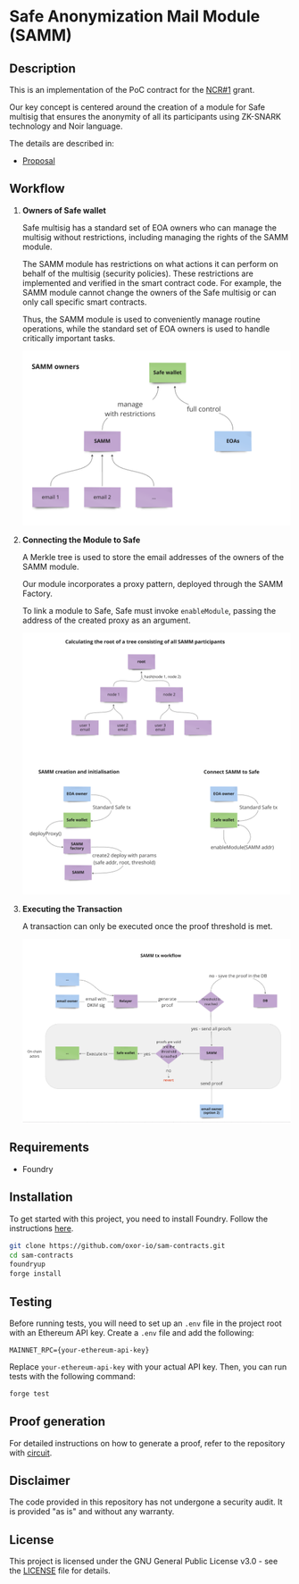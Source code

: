# Safe Anonymization Mail Module (SAMM)

## Description

This is an implementation of the PoC contract for the [NCR#1](https://github.com/orgs/noir-lang/discussions/5932) grant.

Our key concept is centered around the creation of a module for Safe multisig that ensures the anonymity of all its participants using ZK-SNARK technology and Noir language.

The details are described in:

- [Proposal](https://github.com/orgs/noir-lang/discussions/5813#discussioncomment-10450949)

## Workflow

1. **Owners of Safe wallet**

   Safe multisig has a standard set of EOA owners who can manage the multisig without restrictions, including managing the rights of the SAMM module.

   The SAMM module has restrictions on what actions it can perform on behalf of the multisig (security policies). These restrictions are implemented and verified in the smart contract code. For example, the SAMM module cannot change the owners of the Safe multisig or can only call specific smart contracts. 
   
   Thus, the SAMM module is used to conveniently manage routine operations, while the standard set of EOA owners is used to handle critically important tasks.

   ![Safe wallet owners](./img/SAMMOwners.png)

2. **Connecting the Module to Safe**

   A Merkle tree is used to store the email addresses of the owners of the SAMM module.

   Our module incorporates a proxy pattern, deployed through the SAMM Factory.

   To link a module to Safe, Safe must invoke `enableModule`, passing the address of the created proxy as an argument.

   ![Contract Creation](./img/Initialization.png)

3. **Executing the Transaction**

   A transaction can only be executed once the proof threshold is met.

   ![Tx Execution Workflow](./img/TxWorkflow.png)

## Requirements

- Foundry

## Installation

To get started with this project, you need to install Foundry. Follow the instructions [here](https://book.getfoundry.sh/getting-started/installation).

```bash
git clone https://github.com/oxor-io/sam-contracts.git
cd sam-contracts
foundryup
forge install
```

## Testing

Before running tests, you will need to set up an `.env` file in the project root with an Ethereum API key. Create a `.env` file and add the following:

```
MAINNET_RPC={your-ethereum-api-key}
```

Replace `your-ethereum-api-key` with your actual API key. Then, you can run tests with the following command:

```bash
forge test
```

## Proof generation

For detailed instructions on how to generate a proof, refer to the repository with [circuit](https://github.com/oxor-io/sam-circuits).

## Disclaimer

The code provided in this repository has not undergone a security audit. It is provided "as is" and without any warranty.

## License

This project is licensed under the GNU General Public License v3.0 - see the [LICENSE](LICENSE) file for details.
